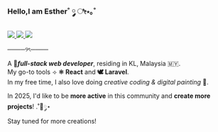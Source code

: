 <h3>Hello,I am Esther˚ ༘ ೀ⋆｡˚</h3>
<p>
  <a href="https://www.linkedin.com/in/esther-pui/">
    <img src="https://img.shields.io/badge/LinkedIn-Profile-F5C3BD?style=for-the-badge&logo=linkedin&logoColor=white">
  </a>
   <a href="https://www.x.com/ahderdev">
    <img src="https://img.shields.io/badge/X-Profile-F5C3BD?style=for-the-badge&logo=x&logoColor=white">
  </a>
   <a href="https://www.instagram.com/esther_pui">
    <img src="https://img.shields.io/badge/Instagram-Profile-F5C3BD?style=for-the-badge&logo=instagram&logoColor=white">
  </a>
</p>

<p>────୨ৎ────</p>

A 🌷***full-stack web developer***, residing in KL, Malaysia 🇲🇾.  
My go-to tools ⟢ **⚛️ React** and **🕊️ Laravel**.  
In my free time, I also love doing *creative coding & digital painting* 🧸.

In 2025, I'd like to be **more active** in this community and **create more projects**! .˚🦋༘⋆  
Stay tuned for more creations!
